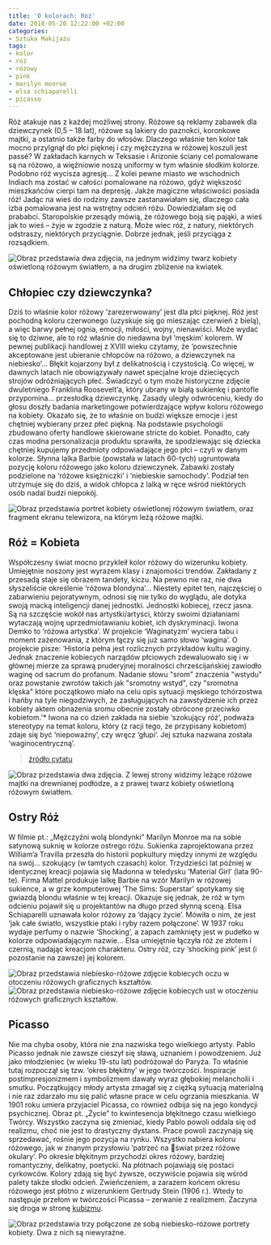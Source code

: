 ```yaml
---
title: 'O kolorach: Róż'
date: 2018-05-20 12:22:00 +02:00
categories:
- Sztuka Makijażu
tags:
- kolor
- róż
- różowy
- pink
- marilyn monroe
- elsa schiaparelli
- picasso
---
```


Róż atakuje nas z każdej możliwej strony. Różowe są reklamy zabawek dla dziewczynek (0,5 – 18 lat), różowe są lakiery do paznokci, koronkowe majtki, a ostatnio także farby do włosów. Dlaczego właśnie ten kolor tak mocno przylgnął do płci pięknej i czy mężczyzna w różowej koszuli jest passé? W zakładach karnych w Teksasie i Arizonie ściany cel pomalowane są na różowo, a więźniowie noszą uniformy w tym właśnie słodkim kolorze. Podobno róż wycisza agresję… Z kolei pewne miasto we wschodnich Indiach ma zostać w całości pomalowane na różowo, gdyż większość mieszkańców cierpi tam na depresję. Jakże magiczne właściwości posiada róż! Jadąc na wieś do rodziny zawsze zastanawiałam się, dlaczego cała izba pomalowana jest na wstrętny odcień różu. Dowiedziałam się od prababci. Staropolskie przesądy mówią, że różowego boją się pająki, a wieś jak to wieś – żyje w zgodzie z naturą. Może wiec róż, z natury, niektórych odstraszy, niektórych przyciągnie. Dobrze jednak, jeśli przyciąga z rozsądkiem.

![Obraz przedstawia dwa zdjęcia, na jednym widzimy twarz kobiety oświetloną różowym światłem, a na drugim zbliżenie na kwiatek.](https://assets1.ello.co/uploads/asset/attachment/7700426/ello-optimized-99ff6751.jpg)

## Chłopiec czy dziewczynka?

Dziś to właśnie kolor różowy ‘zarezerwowany’ jest dla płci pięknej. Róż jest pochodną koloru czerwonego (uzyskuje się go mieszając czerwień z bielą), a więc barwy pełnej ognia, emocji, miłości, wojny, nienawiści. Może wydać się to dziwne, ale to róż właśnie do niedawna był ‘męskim’ kolorem. W pewnej publikacji handlowej z XVIII wieku czytamy, że ‘powszechnie akceptowane jest ubieranie chłopców na różowo, a dziewczynek na niebiesko’… Błękit kojarzony był z delikatnością i czystością. Co więcej, w dawnych latach nie obowiązywały nawet specjalne kroje dziecięcych strojów odróżniających płeć. Świadczyć o tym może historyczne zdjęcie dwuletniego Franklina Roosevelt’a, który ubrany w białą sukienkę i pantofle przypomina… przesłodką dziewczynkę. Zasady uległy odwróceniu, kiedy do głosu doszły badania marketingowe potwierdzające wpływ koloru różowego na kobiety. Okazało się, że to właśnie on budzi większe emocje i jest chętniej wybierany przez płeć piękną. Na podstawie psychologii zbudowano oferty handlowe skierowane stricte do kobiet. Ponadto, cały czas modna personalizacja produktu sprawiła, że spodziewając się dziecka chętniej kupujemy przedmioty odpowiadające jego płci – czyli w danym kolorze. Słynna lalka Barbie (powstała w latach 60-tych) ugruntowała pozycję koloru różowego jako koloru dziewczynek. Zabawki zostały podzielone na ‘różowe księżniczki’ i ‘niebieskie samochody’. Podział ten utrzymuje się do dziś, a widok chłopca z lalką w ręce wśród niektórych osób nadal budzi niepokój.

![Obraz przedstawia portret kobiety oświetlonej różowym światłem, oraz fragment ekranu telewizora, na którym leżą różowe majtki.](https://assets2.ello.co/uploads/asset/attachment/7700421/ello-optimized-afe43e55.jpg)


## Róż = Kobieta

Współczesny świat mocno przykleił kolor różowy do wizerunku kobiety. Umiejętnie noszony jest wyrazem klasy i znajomości trendów. Zakładany z przesadą staje się obrazem tandety, kiczu. Na pewno nie raz, nie dwa słyszeliście określenie ‘różowa blondyna’… Niestety epitet ten, najczęściej o zabarwieniu pejoratywnym, odnosi się nie tylko do wyglądu, ale dotyka swoją macką inteligencji danej jednostki. Jednostki kobiecej, rzecz jasna. Są na szczęście wokół nas artystki/artyści, którzy swoimi działaniami wytaczają wojnę uprzedmiotawianiu kobiet, ich dyskryminacji. Iwona Demko to ‘różowa artystka’. W projekcie ‘Waginatyzm’ wyciera tabu i moment zażenowania, z którym łączy się już samo słowo ‘wagina’. O projekcie pisze: ‘Historia pełna jest rozlicznych przykładów kultu waginy. Jednak znaczenie kobiecych narządów płciowych zdewaluowało się i w głównej mierze za sprawą pruderyjnej moralności chrześcijańskiej zawiodło waginę od sacrum do profanum. Nadanie słowu "srom" znaczenia "wstydu" oraz powstanie zwrotów takich jak "sromotny wstyd", czy "sromotna klęska" które początkowo miało na celu opis sytuacji męskiego tchórzostwa i hańby na tyle niegodziwych, że zasługujących na zawstydzenie ich przez kobiety aktem obnażenia sromu obecnie zostały obrócone przeciwko kobietom.’* Iwona na co dzień zakłada na siebie ‘szokujący róż’, podważa stereotypy na temat koloru, który (z racji tego, że przypisany kobietom) zdaje się być ‘niepoważny’, czy wręcz ‘głupi’. Jej sztuka nazwana została ‘waginocentryczną’. 

 > [źródło cytatu](http://www.iwonademko.art.pl/rzezba/waginatyzm/waginatyzm_tekst.html)

![Obraz przedstawia dwa zdjęcia. Z lewej strony widzimy leżące różowe majtki na drewnianej podłodze, a z prawej twarz kobiety oświetloną różowym światłem.](https://assets0.ello.co/uploads/asset/attachment/7700419/ello-optimized-29ae42d3.jpg)

## Ostry Róż

W filmie pt.: „Mężczyźni wolą blondynki” Marilyn Monroe ma na sobie satynową suknię w kolorze ostrego różu. Sukienka zaprojektowana przez William’a Travilla przeszła do historii popkultury między innymi ze względu na swój… szokujący (w tamtych czasach) kolor. Trzydzieści lat później w identycznej kreacji pojawia się Madonna w teledysku ‘Material Girl’ (lata 90-te). Firma Mattel produkuje lalkę Barbie na wzór Marilyn w różowej sukience, a w grze komputerowej ‘The Sims: Superstar’ spotykamy się gwiazdą blondu właśnie w tej kreacji. Okazuje się jednak, że róż w tym odcieniu pojawił się u projektantów na długo przed słynną sceną. Elsa Schiaparelli uznawała kolor różowy za ‘dający życie’. Mówiła o nim, że jest ‘jak całe światło, wszystkie ptaki i ryby razem połączone’. W 1937 roku wydaje perfumy o nazwie ‘Shocking’, a zapach zamknięty jest w pudełko w kolorze odpowiadającym nazwie… Elsa umiejętnie łączyła róż ze złotem i czernią, nadając kreacjom charakteru. Ostry róż, czy ‘shocking pink’ jest (i pozostanie na zawsze) jej kolorem.

![Obraz przedstawia niebiesko-różowe zdjęcie kobiecych oczu w otoczeniu różowych graficznych kształtów.](https://assets0.ello.co/uploads/asset/attachment/7700427/ello-optimized-c240a5bf.jpg)
![Obraz przedstawia niebiesko-różowe zdjęcie kobiecych ust w otoczeniu różowych graficznych kształtów.](https://assets1.ello.co/uploads/asset/attachment/7700429/ello-optimized-b8823ce2.jpg)

## Picasso

Nie ma chyba osoby, która nie zna nazwiska tego wielkiego artysty. Pablo Picasso jednak nie zawsze cieszył się sławą, uznaniem i powodzeniem. Już jako młodzieniec (w wieku 19-stu lat) podróżował do Paryża. To właśnie tutaj rozpoczął się tzw. ‘okres błękitny’ w jego twórczości. Inspiracje postimpresjonizmem i symbolizmem dawały wyraz głębokiej melancholii i smutku. Początkujący młody artysta zmagał się z ciężką sytuacją materialną i nie raz zdarzało mu się palić własne prace w celu ogrzania mieszkania. W 1901 roku umiera przyjaciel Picassa, co również odbija się na jego kondycji psychicznej. Obraz pt. „Życie” to kwintesencja błękitnego czasu wielkiego Twórcy.
Wszystko zaczyna się zmieniać, kiedy Pablo powoli oddala się od realizmu, choć nie jest to drastyczny dystans. Prace powoli zaczynają się sprzedawać, rośnie jego pozycja na rynku. Wszystko nabiera koloru różowego, jak w znanym przysłowiu ‘patrzeć na świat przez różowe okulary’. Po okresie błękitnym przychodzi okres różowy, bardziej romantyczny, delikatny, poetycki. Na płótnach pojawiają się postaci cyrkowców. Kolory zdają się być żywsze, oczywiście pojawia się wśród palety także słodki odcień. Zwieńczeniem, a zarazem końcem okresu różowego jest płótno z wizerunkiem Gertrudy Stein (1906 r.). Wtedy to następuje przełom w twórczości Picassa – zerwanie z realizmem. Zaczyna się droga w stronę [kubizmu](http://sztukauniwersalna.pl/2017-10-26-kubizm-moodboard).

![Obraz przedstawia trzy połączone ze sobą niebiesko-różowe portrety kobiety. Dwa z nich są niewyraźne.](https://assets1.ello.co/uploads/asset/attachment/7700431/ello-optimized-5d602a7b.jpg)